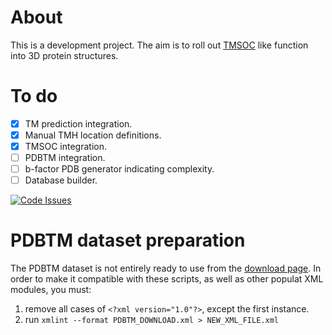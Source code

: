 # About

This is a development project. The aim is to roll out [TMSOC](http://tmsoc.bii.a-star.edu.sg/) like function into 3D protein structures.

# To do

- [x] TM prediction integration.
- [x] Manual TMH location definitions.
- [x] TMSOC integration.
- [ ] PDBTM integration.
- [ ] b-factor PDB generator indicating complexity.
- [ ] Database builder.

[![Code Issues](https://www.quantifiedcode.com/api/v1/project/8a4ca942e31146de8448bb69a75c384f/badge.svg)](https://www.quantifiedcode.com/app/project/8a4ca942e31146de8448bb69a75c384f)

# PDBTM dataset preparation

The PDBTM dataset is not entirely ready to use from the [download page](http://pdbtm.enzim.hu/?_=/download/files). In order to make it compatible with these scripts, as well as other populat XML modules, you must:

1. remove all cases of `<?xml version="1.0"?>`, except the first instance.
2. run `xmlint --format PDBTM_DOWNLOAD.xml > NEW_XML_FILE.xml`
